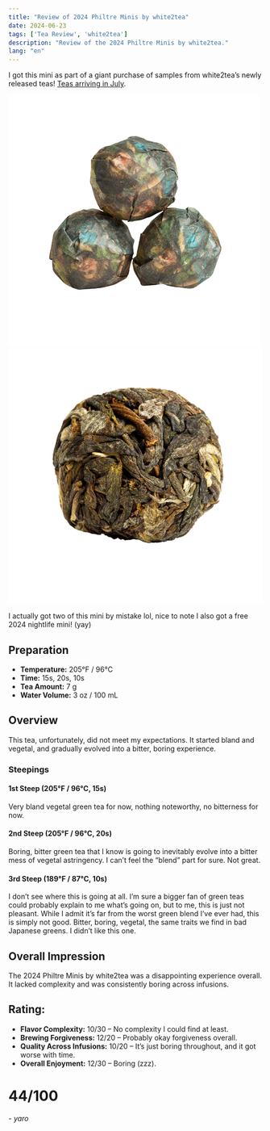 ```yaml
---
title: "Review of 2024 Philtre Minis by white2tea"
date: 2024-06-23
tags: ['Tea Review', 'white2tea']
description: "Review of the 2024 Philtre Minis by white2tea."
lang: "en"
---
```


I got this mini as part of a giant purchase of samples from white2tea’s newly released teas! [Teas arriving in July](https://skoomaden.me/posts/teas-arriving-in-july/).

![](2024PhiltreMinis_800x-removebg-preview.png)
![](image-30.png)

I actually got two of this mini by mistake lol, nice to note I also got a free 2024 nightlife mini! (yay)

## Preparation

- **Temperature:** 205°F / 96°C
- **Time:** 15s, 20s, 10s
- **Tea Amount:** 7 g
- **Water Volume:** 3 oz / 100 mL

## Overview

This tea, unfortunately, did not meet my expectations. It started bland and vegetal, and gradually evolved into a bitter, boring experience.

### Steepings

#### 1st Steep (205°F / 96°C, 15s)

Very bland vegetal green tea for now, nothing noteworthy, no bitterness for now.

#### 2nd Steep (205°F / 96°C, 20s)

Boring, bitter green tea that I know is going to inevitably evolve into a bitter mess of vegetal astringency. I can’t feel the “blend” part for sure. Not great.

#### 3rd Steep (189°F / 87°C, 10s)

I don’t see where this is going at all. I’m sure a bigger fan of green teas could probably explain to me what’s going on, but to me, this is just not pleasant. While I admit it’s far from the worst green blend I’ve ever had, this is simply not good. Bitter, boring, vegetal, the same traits we find in bad Japanese greens. I didn’t like this one.

## Overall Impression

The 2024 Philtre Minis by white2tea was a disappointing experience overall. It lacked complexity and was consistently boring across infusions.

## Rating:

- **Flavor Complexity:** 10/30 – No complexity I could find at least.
- **Brewing Forgiveness:** 12/20 – Probably okay forgiveness overall.
- **Quality Across Infusions:** 10/20 – It’s just boring throughout, and it got worse with time.
- **Overall Enjoyment:** 12/30 – Boring (zzz).

# 44/100

*- yaro*
